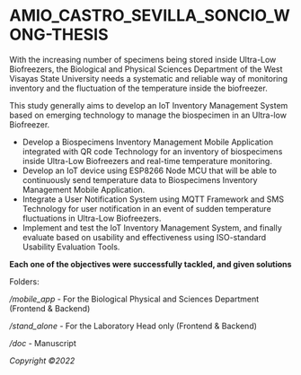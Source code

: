 # AMIO_CASTRO_SEVILLA_SONCIO_WONG-THESIS
With the increasing number of specimens being stored inside Ultra-Low Biofreezers, the Biological and Physical Sciences Department of the West Visayas State University needs a systematic and reliable way of monitoring inventory and the fluctuation of the temperature inside the biofreezer.

This study generally aims to develop an IoT Inventory Management System based on emerging technology to manage the biospecimen in an Ultra-low Biofreezer.

* Develop a Biospecimens Inventory Management Mobile Application integrated with QR code Technology for an inventory of biospecimens inside Ultra-Low Biofreezers and real-time temperature monitoring.
* Develop an IoT device using ESP8266 Node MCU that will be able to continuously send temperature data to Biospecimens Inventory Management Mobile Application.
* Integrate a User Notification System using MQTT Framework and SMS Technology for user notification in an event of sudden temperature fluctuations in Ultra-Low Biofreezers.
* Implement and test the IoT Inventory Management System, and finally evaluate based on usability and effectiveness using ISO-standard Usability Evaluation Tools.

**Each one of the objectives were successfully tackled, and given solutions**

Folders:

_/mobile_app_ - For the Biological Physical and Sciences Department (Frontend & Backend)

_/stand_alone_ - For the Laboratory Head only (Frontend & Backend)

_/doc_ - Manuscript

_Copyright ©2022_


